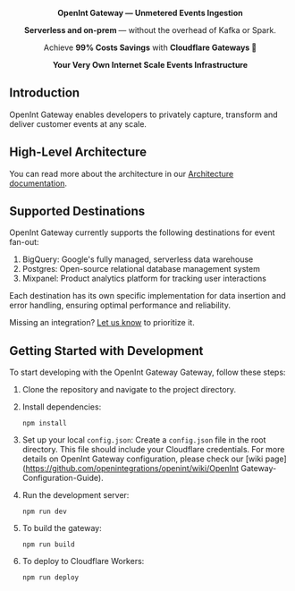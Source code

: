 <p align="center">
  <p align="center"><b> OpenInt Gateway — Unmetered Events Ingestion</b></p>
  <p align="center"><b> Serverless and on-prem </b> — without the overhead of Kafka or Spark.</p>
  <p align="center">Achieve <b>99% Costs Savings</b> with <b>Cloudflare Gateways 💸</b></p>
  <p align="center"><b>Your Very Own Internet Scale Events Infrastructure</b></p>
</p>

## Introduction

OpenInt Gateway enables developers to privately capture, transform and deliver customer events at any scale.

## High-Level Architecture

You can read more about the architecture in our [Architecture documentation](/architecture.md).

## Supported Destinations

OpenInt Gateway currently supports the following destinations for event fan-out:

1. BigQuery: Google's fully managed, serverless data warehouse
2. Postgres: Open-source relational database management system
3. Mixpanel: Product analytics platform for tracking user interactions

Each destination has its own specific implementation for data insertion and error handling, ensuring optimal performance and reliability.

Missing an integration? [Let us know](https://tally.so/r/mDev0q) to prioritize it.

## Getting Started with Development

To start developing with the OpenInt Gateway Gateway, follow these steps:

1. Clone the repository and navigate to the project directory.

2. Install dependencies:

   ```
   npm install
   ```

3. Set up your local `config.json`:
   Create a `config.json` file in the root directory. This file should include your Cloudflare credentials. For more details on OpenInt Gateway configuration, please check our [wiki page](https://github.com/openintegrations/openint/wiki/OpenInt Gateway-Configuration-Guide).

4. Run the development server:

   ```
   npm run dev
   ```

5. To build the gateway:

   ```
   npm run build
   ```

6. To deploy to Cloudflare Workers:

   ```
   npm run deploy
   ```
